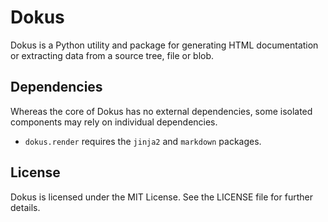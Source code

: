Dokus
=====

Dokus is a Python utility and package for generating HTML documentation or extracting data from a source tree, file or blob.

Dependencies
------------

Whereas the core of Dokus has no external dependencies, some isolated components may rely on individual dependencies.

 * `dokus.render` requires the `jinja2` and `markdown` packages.

License
-------

Dokus is licensed under the MIT License. See the LICENSE file for further details.
